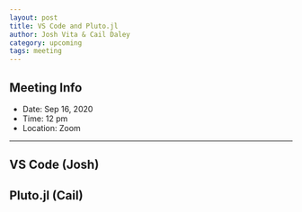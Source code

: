 ```yaml
---
layout: post
title: VS Code and Pluto.jl
author: Josh Vita & Cail Daley
category: upcoming
tags: meeting
---
```


## Meeting Info

* Date: Sep 16, 2020
* Time: 12 pm
* Location: Zoom

---

## VS Code (Josh)

## Pluto.jl (Cail)